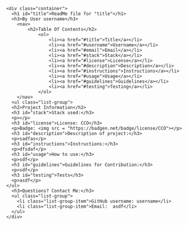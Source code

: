 
<!DOCTYPE html>
<html lang="en">
<head>
  <meta charset="UTF-8">
  <meta http-equiv="X-UA-Compatible" content="ie=edge">
  <title>ReadMe.MD for title</title>
</head>
<body>

    <div class="container">
      <h1 id="title">ReadMe file for "title"</h1>
      <h3>By User username</h3>
        <nav>
            <h2>Table Of Contents</h2>
                <ol>
                    <li><a href="#title">Title</a></li>
                    <li><a href="#username">Username</a></li>
                    <li><a href="#email">Email</a></li>
                    <li><a href="#stack">Stack</a></li>
                    <li><a href="#license">License</a></li>
                    <li><a href="#description">Description</a></li>
                    <li><a href="#instructions">Instructions</a></li>
                    <li><a href="#usage">Usage</a></li>
                    <li><a href="#guidelines">Guidelines</a></li>
                    <li><a href="#testing">Testing</a></li>
                </ol>
        </nav>
      <ul class="list-group">
      <h2>Project Information</h2>
      <h3 id="stack">Stack used:</h3>
      <p></p>
      <h3 id="license">License: CCO</h3>
      <p>Badge: <img src = "https://badgen.net/badge/license/CCO"></p>
      <h3 id="description">Description of project:</h3>
      <p>sadfas</p>
      <h3 id="instructions">Instructions:</h3>
      <p>dfsdaf</p>
      <h3 id="usage">How to use:</h3>
      <p>sdf</p>
      <h3 id="guidelines">Guidelines for Contribution:</h3>
      <p>sdf</p>
      <h3 id="testing">Tests</h3>
      <p>asdf</p>
    </ul>
      <h3>Questions? Contact Me:</h3>
      <ul class="list-group">
        <li class="list-group-item">GitHub username: username</li>
        <li class="list-group-item">Email:  asdf</li>
      </ul>
    </div>
</body>
</html>